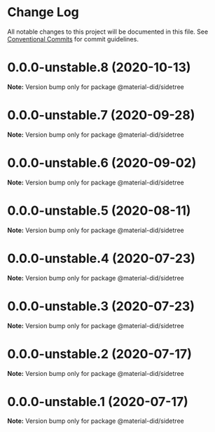 # Change Log

All notable changes to this project will be documented in this file.
See [Conventional Commits](https://conventionalcommits.org) for commit guidelines.

# 0.0.0-unstable.8 (2020-10-13)

**Note:** Version bump only for package @material-did/sidetree





# 0.0.0-unstable.7 (2020-09-28)

**Note:** Version bump only for package @material-did/sidetree





# 0.0.0-unstable.6 (2020-09-02)

**Note:** Version bump only for package @material-did/sidetree





# 0.0.0-unstable.5 (2020-08-11)

**Note:** Version bump only for package @material-did/sidetree





# 0.0.0-unstable.4 (2020-07-23)

**Note:** Version bump only for package @material-did/sidetree





# 0.0.0-unstable.3 (2020-07-23)

**Note:** Version bump only for package @material-did/sidetree





# 0.0.0-unstable.2 (2020-07-17)

**Note:** Version bump only for package @material-did/sidetree





# 0.0.0-unstable.1 (2020-07-17)

**Note:** Version bump only for package @material-did/sidetree

